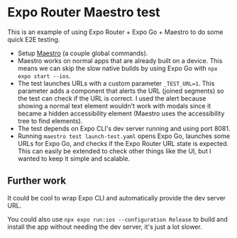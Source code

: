 # Expo Router Maestro test

This is an example of using Expo Router + Expo Go + Maestro to do some quick E2E testing.

- Setup [Maestro](https://maestro.mobile.dev/getting-started/installing-maestro) (a couple global commands).
- Maestro works on normal apps that are already built on a device. This means we can skip the slow native builds by using Expo Go with `npx expo start --ios`.
- The test launches URLs with a custom parameter `_TEST_URL=1`. This parameter adds a component that alerts the URL (joined segments) so the test can check if the URL is correct. I used the alert because showing a normal text element wouldn't work with modals since it became a hidden accessibility element (Maestro uses the accessibility tree to find elements).
- The test depends on Expo CLI's dev server running and using port 8081.
- Running `maestro test launch-test.yaml` opens Expo Go, launches some URLs for Expo Go, and checks if the Expo Router URL state is expected. This can easily be extended to check other things like the UI, but I wanted to keep it simple and scalable.

## Further work

It could be cool to wrap Expo CLI and automatically provide the dev server URL.

You could also use `npx expo run:ios --configuration Release` to build and install the app without needing the dev server, it's just a lot slower.

